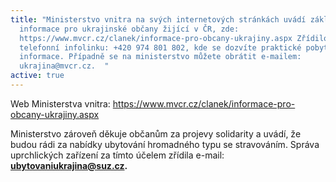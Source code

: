 ```yaml
---
title: "Ministerstvo vnitra na svých internetových stránkách uvádí základní
  informace pro ukrajinské občany žijící v ČR, zde:
  https://www.mvcr.cz/clanek/informace-pro-obcany-ukrajiny.aspx Zřídilo i
  telefonní infolinku: +420 974 801 802, kde se dozvíte praktické pobytové
  informace. Případně se na ministerstvo můžete obrátit e-mailem:
  ukrajina@mvcr.cz.  "
active: true
---
```

Web Ministerstva vnitra: https://www.mvcr.cz/clanek/informace-pro-obcany-ukrajiny.aspx  

Ministerstvo zároveň děkuje občanům za projevy solidarity a uvádí, že budou rádi za nabídky ubytování hromadného typu se stravováním. Správa uprchlických zařízení za tímto účelem zřídila e-mail: **[ubytovaniukrajina@suz.cz](mailto:ubytovaniukrajina@suz.cz).**